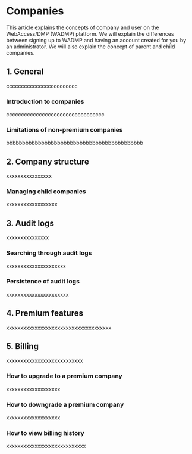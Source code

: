 # Companies

This article explains the concepts of company and user on the WebAccess/DMP (WADMP) platform. We will explain the differences between signing up to WADMP and having an account created for you by an administrator. We will also explain the concept of parent and child companies.

##	1. General
cccccccccccccccccccccccc
###	Introduction to companies
ccccccccccccccccccccccccccccccccc
###	Limitations of non-premium companies
bbbbbbbbbbbbbbbbbbbbbbbbbbbbbbbbbbbbbbbbbbb


##	2. Company structure
xxxxxxxxxxxxxxxx
###	Managing child companies
xxxxxxxxxxxxxxxxxx


##	3. Audit logs
xxxxxxxxxxxxxxx

###	Searching through audit logs
xxxxxxxxxxxxxxxxxxxxx

###	Persistence of audit logs
xxxxxxxxxxxxxxxxxxxxxx


##	4. Premium features
xxxxxxxxxxxxxxxxxxxxxxxxxxxxxxxxxxxxx

##	5. Billing 
xxxxxxxxxxxxxxxxxxxxxxxxxxx

###	How to upgrade to a premium company
xxxxxxxxxxxxxxxxxxx

###	How to downgrade a premium company
xxxxxxxxxxxxxxxxxxx

### How to view billing history
xxxxxxxxxxxxxxxxxxxxxxxxxxxx
